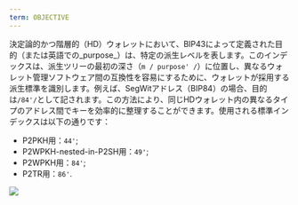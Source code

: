 ```yaml
---
term: OBJECTIVE
---
```


決定論的かつ階層的（HD）ウォレットにおいて、BIP43によって定義された目的（または英語での_purpose_）は、特定の派生レベルを表します。このインデックスは、派生ツリーの最初の深さ（`m / purpose' /`）に位置し、異なるウォレット管理ソフトウェア間の互換性を容易にするために、ウォレットが採用する派生標準を識別します。例えば、SegWitアドレス（BIP84）の場合、目的は`/84'/`として記されます。この方法により、同じHDウォレット内の異なるタイプのアドレス間でキーを効率的に整理することができます。使用される標準インデックスは以下の通りです：
* P2PKH用：`44'`;
* P2WPKH-nested-in-P2SH用：`49'`;
* P2WPKH用：`84'`;
* P2TR用：`86'`.

![](../../dictionnaire/assets/20.png)